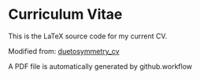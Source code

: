 # Curriculum Vitae

This is the LaTeX source code for my current CV.

Modified from: [duetosymmetry_cv](https://github.com/duetosymmetry/cv)

A PDF file is automatically generated by github.workflow
